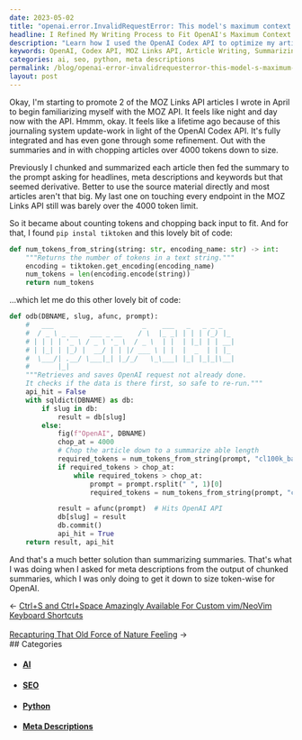 ```yaml
---
date: 2023-05-02
title: "openai.error.InvalidRequestError: This model's maximum context length is 4097 tokens"
headline: I Refined My Writing Process to Fit OpenAI's Maximum Context Length of 4097 Tokens
description: "Learn how I used the OpenAI Codex API to optimize my articles for website navigation. I found `pip instal tiktoken` and code snippets to count tokens and chop back my input with rsplit to fit the maximum context length of 4097 tokens."
keywords: OpenAI, Codex API, MOZ Links API, Article Writing, Summarizing, Chunking, Token Counting, tiktoken, Python, Code, Meta Descriptions, Headlines, Keywords, Summarizing Summaries
categories: ai, seo, python, meta descriptions
permalink: /blog/openai-error-invalidrequesterror-this-model-s-maximum-context-length-is-4097-tokens/
layout: post
---
```



Okay, I'm starting to promote 2 of the MOZ Links API articles I wrote in April
to begin familiarizing myself with the MOZ API. It feels like night and day now
with the API. Hmmm, okay. It feels like a lifetime ago because of this
journaling system update-work in light of the OpenAI Codex API. It's fully
integrated and has even gone through some refinement. Out with the summaries
and in with chopping articles over 4000 tokens down to size. 

Previously I chunked and summarized each article then fed the summary to the
prompt asking for headlines, meta descriptions and keywords but that seemed
derivative. Better to use the source material directly and most articles aren't
that big. My last one on touching every endpoint in the MOZ Links API still was
barely over the 4000 token limit.

So it became about counting tokens and chopping back input to fit. And for
that, I found `pip instal tiktoken` and this lovely bit of code:

```python
def num_tokens_from_string(string: str, encoding_name: str) -> int:
    """Returns the number of tokens in a text string."""
    encoding = tiktoken.get_encoding(encoding_name)
    num_tokens = len(encoding.encode(string))
    return num_tokens
```

...which let me do this other lovely bit of code:

```python
def odb(DBNAME, slug, afunc, prompt):
    #   ___                      _    ___   _   _ _ _
    #  / _ \ _ __   ___ _ __    / \  |_ _| | | | (_) |_
    # | | | | '_ \ / _ \ '_ \  / _ \  | |  | |_| | | __|
    # | |_| | |_) |  __/ | | |/ ___ \ | |  |  _  | | |_
    #  \___/| .__/ \___|_| |_/_/   \_\___| |_| |_|_|\__|
    #       |_|
    """Retrieves and saves OpenAI request not already done.
    It checks if the data is there first, so safe to re-run."""
    api_hit = False
    with sqldict(DBNAME) as db:
        if slug in db:
            result = db[slug]
        else:
            fig(f"OpenAI", DBNAME)
            chop_at = 4000
            # Chop the article down to a summarize able length
            required_tokens = num_tokens_from_string(prompt, "cl100k_base")
            if required_tokens > chop_at:
                while required_tokens > chop_at:
                    prompt = prompt.rsplit(" ", 1)[0]
                    required_tokens = num_tokens_from_string(prompt, "cl100k_base")

            result = afunc(prompt)  # Hits OpenAI API
            db[slug] = result
            db.commit()
            api_hit = True
    return result, api_hit
```

And that's a much better solution than summarizing summaries. That's what I was
doing when I asked for meta descriptions from the output of chunked summaries,
which I was only doing to get it down to size token-wise for OpenAI.



















<div class="arrow-links"><div class="post-nav-prev"><span class="arrow">&larr;&nbsp;</span><a href="/blog/ctrl-s-and-ctrl-space-amazingly-available-for-custom-vim-neovim-keyboard-shortcuts/">Ctrl+S and Ctrl+Space Amazingly Available For Custom vim/NeoVim Keyboard Shortcuts</a></div> &nbsp; <div class="post-nav-next"><a href="/blog/recapturing-that-old-force-of-nature-feeling/">Recapturing That Old Force of Nature Feeling</a><span class="arrow">&nbsp;&rarr;</span></div></div>
## Categories

<ul>
<li><h4><a href='/ai/'>AI</a></h4></li>
<li><h4><a href='/seo/'>SEO</a></h4></li>
<li><h4><a href='/python/'>Python</a></h4></li>
<li><h4><a href='/meta-descriptions/'>Meta Descriptions</a></h4></li></ul>